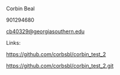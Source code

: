 Corbin Beal

901294680

cb40329@georgiasouthern.edu


Links:

https://github.com/corbsbl/corbin_test_2

https://github.com/corbsbl/corbin_test_2.git

